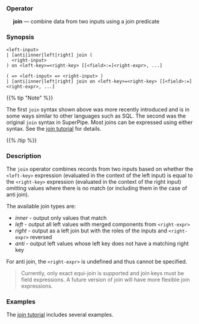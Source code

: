 ### Operator

&emsp; **join** &mdash; combine data from two inputs using a join predicate

### Synopsis

```
<left-input>
| [anti|inner|left|right] join (
  <right-input>
) on <left-key>=<right-key> [[<field>:=]<right-expr>, ...]

( => <left-input> => <right-input> )
| [anti|inner|left|right] join on <left-key>=<right-key> [[<field>:=]<right-expr>, ...]
```

{{% tip "Note" %}}

The first `join` syntax shown above was more recently introduced and is in some
ways similar to other languages such as SQL.  The second was the original `join`
syntax in SuperPipe.  Most joins can be expressed using either syntax.  See the
[join tutorial](../../tutorials/join.md)
for details.

{{% /tip %}}

### Description

The `join` operator combines records from two inputs based on whether
the `<left-key>` expression (evaluated in the context of the left input)
is equal to the `<right-key>` expression (evaluated in the context of
the right input) omitting values where there is no match (or including them
in the case of anti join).

The available join types are:
* _inner_ - output only values that match
* _left_ - output all left values with merged components from `<right-expr>`
* _right_ - output as a left join but with the roles of the inputs and `<right-expr>` reversed
* _anti_ - output left values whose left key does not have a matching right key

For anti join, the `<right-expr>` is undefined and thus cannot be specified.

> Currently, only exact equi-join is supported and join keys must be field
> expressions. A future version of join will have more flexible join
> expressions.

### Examples

The [join tutorial](../../tutorials/join.md) includes several examples.
